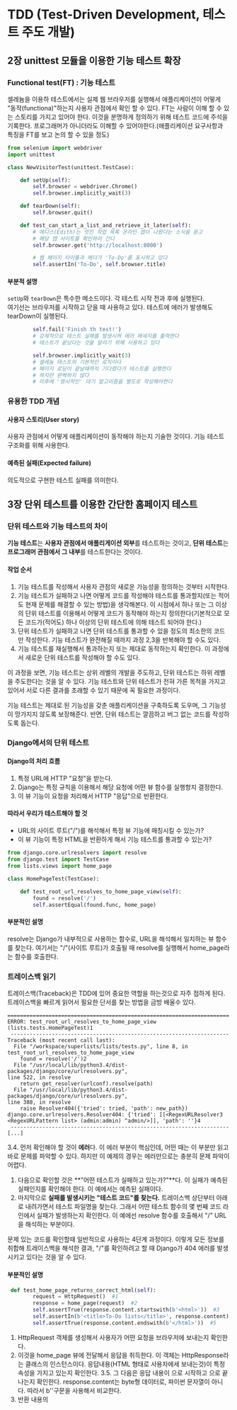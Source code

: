 # TDD (Test-Driven Development, 테스트 주도 개발)

## 2장 unittest 모듈을 이용한 기능 테스트 확장
### Functional test(FT) : 기능 테스트
셀레늄을 이용하 테스트에서는 실제 웹 브라우저를 실행해서 애플리케이션이 어떻게 "동작(functiona)"하는지 사용자 관점에서 확인 할 수 있다.
FT는 사람이 이해 할 수 있는 스토리를 가지고 있어야 한다. 이것을 분명하게 정의하기 위해 테스트 코드에 주석을 기록한다. 프로그래머가 아니더라도 이해할 수 있어야한다.(애플리케이션 요구사항과 특징을 FT를 보고 논의 할 수 있을 정도)

```python
from selenium import webdriver
import unittest

class NewVisitorTest(unittest.TestCase):

    def setUp(self):
        self.browser = webdriver.Chrome()
        self.browser.implicitly_wait(3)

    def tearDown(self):
        self.browser.quit()

    def test_can_start_a_list_and_retrieve_it_later(self):
        # 에디스(Edith)는 멋진 작업 목록 온라인 앱이 나왔다는 소식을 듣고
        # 해당 앱 사이트를 확인하러 간다
        self.browser.get('http://localhost:8000')

        # 웹 페이지 타이틀과 헤더가 'To-Do'를 표시하고 있다
        self.assertIn('To-Do', self.browser.title)

```

#### 부분적 설명

`setUp`와 `tearDown`은 특수한 메소드이다. 각 테스트 시작 전과 후에 실행된다.  
여기선는 브라우저를 시작하고 닫을 때 사용하고 있다. 테스트에 에러가 발생해도 tearDown이 실행된다.

```python
        self.fail('Finish th test!')
        # 강제적으로 테스트 실해를 발생시켜 에러 메세지를 출력한다
        # 테스트가 끝났다는 것을 알리기 위해 사용하고 있다
```


```python
        self.browser.implicitly_wait(3)
        # 셀레늄 테스트의 기본적인 로직이다
        # 페이지 로딩이 끝날때까지 기다렸다가 테스트를 실행한다
        # 하지만 완벽하지 않다
        # 이후에 '명시적인' 대기 알고리즘을 별도로 작성해야한다
```

### 유용한 TDD 개념
#### 사용자 스토리(User story)
사용자 관점에서 어떻게 애플리케이션이 동작해야 하는지  기술한 것이다. 기능 테스트 구조화를 위해 사용한다.

#### 예측된 실패(Expected failure)
의도적으로 구현한 테스트 실패를 의미한다.

## 3장 단위 테스트를 이용한 간단한 홈페이지 테스트

### 단위 테스트와 기능 테스트의 차이
**기능 테스트**는 **사용자 관점에서 애플리게이션 외부**를 테스트하는 것이고, **단위 테스트**는 **프로그래머 관점에서 그 내부**를 테스트한다는 것이다.

#### 작업 순서

1. 기능 테스트를 작성해서 사용자 관점의 새로운 가능성을 정의하는 것부터 시작한다.
2. 기능 테스트가 실패하고 나면 어떻게 코드를 작성해야 테스트를 통과할지(또는 적어도 현재 문제를 해결할 수 있는 방법)을 생각해본다. 이 시점에서 하나 또는 그 이상의 단위 테스트를 이용해서 어떻게 코드가 동작해야 하는지 정의한다(기본적으로 모든 코드가(적어도) 하나 이상의 단위 테스트에 의해 테스트 되어야 한다.)
3. 단위 테스트가 실패하고 나면 단위 테스트를 통과할 수 있을 정도의 최소한의 코드만 작성한다. 기능 테스트가 완전해질 때까지 과정 2,3을 반복해야 할 수도 있다.
4. 기능 테스트를 재실행해서 통과하는지 또는 제대로 동작하는지 확인한다. 이 과정에서 새로운 단위 테스트를 작성해야 할 수도 있다.

이 과정을 보면, 기능 테스트는 상위 레벨의 개발을 주도하고, 단위 테스트는 하위 레벨을 주도한다는 것을 알 수 있다.
기능 테스트와 단위 테스트가 전혀 가른 목적을 가지고 있어서 서로 다른 결과를 초래할 수 있기 때문에 꼭 필요한 과정이다.

기능 테스트는 제대로 된 기능성을 갖춘 애플리케이션을 구축하도록 도우며, 그 기능성이 망가지지 않도록 보장해준다. 반면, 단위 테스트는 깔끔하고 버그 없는 코드를 작성하도록 돕는다.

### Django에서의 단위 테스트
#### Django의 처리 흐름
1. 특정 URL에 HTTP "요청"을 받는다.
2. Django는 특정 규칙을 이용해서 해당 요청에 어떤 뷰 함수를 실행항지 결정한다.
3. 이 뷰 기능이 요청을 처리해서 HTTP "응답"으로 반환한다.

#### 따라서 우리가 테스트해야 할 것

- URL의 사이트 루트("/")를 해석해서 특정 뷰 기능에 매칭시킬 수 있는가?
- 이 뷰 기능이 특정 HTML을 반환하게 해서 기능 테스트를 통과할 수 있는가?

```python
from django.core.urlresolvers import resolve
from django.test import TestCase
from lists.views import home_page

class HomePageTest(TestCase):
    
    def test_root_url_resolves_to_home_page_view(self):
        found = resolve('/')
        self.assertEqual(found.func, home_page)
```
#### 부분적인 설명
resolve는 Django가 내부적으로 사용하는 함수로, URL을 해석해서 일치하는 뷰 함수를 찾는다. 여기서는 "/"(사이트 루트)가 호출될 때 resolve를 실행해서 home_page라는 함수를 호출한다.

### 트레이스백 읽기
트레이스백(Traceback)은 TDD에 있어 중요한 역할을 하는것으로 자주 접하게 된다. 트레이스백을 빠르게 읽어서 필요한 단서를 찾는 방법을 금방 배울수 있다.

```
======================================================================
ERROR: test_root_url_resolves_to_home_page_view (lists.tests.HomePageTest)1
 ---------------------------------------------------------------------
Traceback (most recent call last):
  File "/workspace/superlists/lists/tests.py", line 8, in
test_root_url_resolves_to_home_page_view
    found = resolve('/')2
  File "/usr/local/lib/python3.4/dist-packages/django/core/urlresolvers.py",
line 522, in resolve
    return get_resolver(urlconf).resolve(path)
  File "/usr/local/lib/python3.4/dist-packages/django/core/urlresolvers.py",
line 388, in resolve
    raise Resolver404({'tried': tried, 'path': new_path})
django.core.urlresolvers.Resolver404: {'tried': [[<RegexURLResolver3
<RegexURLPattern list> (admin:admin) ^admin/>]], 'path': ''}4
 ---------------------------------------------------------------------
[...]
```


3.4. 먼저 확인해야 할 것이 **에러**다. 이 에러 부분이 핵심인데, 어떤 때는 이 부분만 읽고 바로 문제를 파악할 수 있다. 하지만 이 예제의 경우는 에러만으로는 충분히 문제 파악이 어렵다.
1. 다음으로 확인할 것은 **"어떤 테스트가 실패하고 있는가?"**다. 이 실패가 예측된 실패인지를 확인해야 한다. 이 예에서는 예측된 실패이다.
2. 마지막으로 **실패를 발생시키는 "테스트 코드"를 찾는다.** 트레이스백 상단부터 아래로 내려가면서 테스트 파일명을 찾는다. 그래서 어떤 테스트 함수의 몇 번째 코드 라인에서 실패가 발생하는지 확인한다. 이 예에선 resolve 함수를 호출해서 "/" URL을 해석하는 부분이다.

문제 있는 코드를 확인할때 일반적으로 사용하는 4단계 과정이다.
이렇게 모든 정보를 취합해 트레이스백을 해석한 결과, "/"를 확인하려고 할 때 Django가 404 에러를 발생시키고 있다는 것을 알 수 있다.

#### 부분적인 설명
```python
 def test_home_page_returns_correct_html(self):
        request = HttpRequest()  #1
        response = home_page(request)  #2
        self.assertTrue(response.content.startswith(b'<html>'))  #3
        self.assertIn(b'<title>To-Do lists</title>', response.content)  #4
        self.assertTrue(response.content.endswith(b'</html>'))  #5
```
1. HttpRequest 객체를 생성해서 사용자가 어떤 요청을 브라우저에 보내는지 확인한다.
2. 이것을 home_page 뷰에 전달해서 응답을 취득한다. 이 객체는 HttpResponse라는 클래스의 인스턴스이다. 응답내용(HTML 형태로 사용자에세 보내는것)이 특정 속성을 가지고 있는지 확인한다.
3.5. 그 다음은 응답 내용이 <html>으로 시작하고  </html>으로 끝나는지 확인한다. response.content는 byte형 데이터로, 파이썬 문자열이 아니다. 따라서 b''구문을 사용해서 비교한다.
4. 반환 내용의 <title> 태그에 "To-Do lists"라는 단어가 있는지 확인한다. 앞선 기능 테스트에서 확인한 것이기 때문에 단위 테스트로 확인해주어야 한다. 

여기서부터 **TDD 단위 테스트 - 코드 주기** 에 대해 생각해야 한다.

1. 터미널에서 단위 테스트를 실행해서 어떻게 실패하는지 확인한다.
2. 편집기상에서 현재 실패 테스트를 수정하기 위한 최소한의 코드를 변경한다.

코드 품질을 높이고 싶다면 코드 변경을 최고화해야한다. 또한 이렇게 최소화한 코드는 하나하나 테스트에 의해 검증돼야 한다. 매우 고된 작업이라고 생각될 수 있지만, 한번 익숙해지기 시작하면 속도는 빨라진다. 따라서 아무리 자신 있는 부분이라도 작은 단위로 나누어 코드를 변경하도록 한다.

### 기억해두면 좊은 명령어
##### 기능 테스트 실행
python3 functional_test.py
##### 단위 테스트
python3 manage.py test


